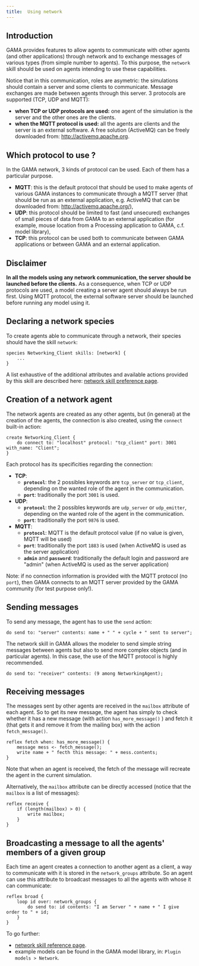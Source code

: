 ```yaml
---
title:  Using network
---
```



## Introduction

GAMA provides features to allow agents to communicate with other agents (and other applications) through network and to exchange messages of various types (from simple number to agents). To this purpose, the `network` skill should be used on agents intending to use these capabilities.

Notice that in this communication, roles are asymetric: the simulations should contain a server and some clients to communicate. Message exchanges are made between agents through this server. 3 protocols are supported (TCP, UDP and MQTT):

* **when TCP or UDP protocols are used:** one agent of the simulation is the server and the other ones are the clients.
* **when the MQTT protocol is used:** all the agents are clients and the server is an external software. A free solution (ActiveMQ) can be freely downloaded from: http://activemq.apache.org.

## Which protocol to use ?

In the GAMA network, 3 kinds of protocol can be used. Each of them has a particular purpose.

* **MQTT**: this is the default protocol that should be used to make agents of various GAMA instances to communicate through a MQTT server (that should be run as an external application, e.g. ActiveMQ that can be downloaded from: http://activemq.apache.org/),
* **UDP**: this protocol should be limited to fast (and unsecured) exchanges of small pieces of data from GAMA to an external application (for example, mouse location from a Processing application to GAMA, c.f. model library),
* **TCP**: this protocol can be used both to communicate between GAMA applications or between GAMA and an external application.

## Disclaimer

**In all the models using any network communication, the server should be launched before the clients.**
As a consequence, when TCP or UDP protocols are used, a model creating a server agent should always be run first. Using MQTT protocol, the external software server should be launched before running any model using it.


## Declaring a network species

To create agents able to communicate through a network, their species should have the skill `network`:
```
species Networking_Client skills: [network] {
    ...
}
```

A list exhaustive of the additional attributes and available actions provided by this skill are described here:
[network skill preference page](https://github.com/gama-platform/gama/wiki/BuiltInSkills#network).


## Creation of a network agent

The network agents are created as any other agents, but (in general) at the creation of the agents, the connection is also created, using the `connect` built-in action:

```
create Networking_Client {
    do connect to: "localhost" protocol: "tcp_client" port: 3001 with_name: "Client";
}
```

Each protocol has its specificities regarding the connection:

* **TCP**: 
  * **`protocol`**: the 2 possibles keywords are `tcp_server` or `tcp_client`, depending on the wanted role of the agent in the communication.
  * **`port`**: traditionally the port `3001` is used.
* **UDP**: 
  * **`protocol`**: the 2 possibles keywords are `udp_server` or `udp_emitter`, depending on the wanted role of the agent in the communication.
  * **`port`**: traditionally the port `9876` is used.
* **MQTT**: 
  * **`protocol`**: MQTT is the default protocol value (if no value is given, MQTT will be used)
  * **`port`**: traditionally the port `1883` is used (when ActiveMQ is used as the server application)
  * **`admin`** and **`password`**: traditionally the default login and password are "admin" (when ActiveMQ is used as the server application)

Note: if no connection information is provided with the MQTT protocol (no `port`), then GAMA connects to an MQTT server provided by the GAMA community (for test purpose only!).

## Sending messages

To send any message, the agent has to use the `send` action:
```		
do send to: "server" contents: name + " " + cycle + " sent to server";
```

The network skill in GAMA allows the modeler to send simple string messages between agents but also to send more complex objects (and in particular agents). In this case, the use of the MQTT protocol is highly recommended.

```
do send to: "receiver" contents: (9 among NetworkingAgent);	
```

## Receiving messages

The messages sent by other agents are received in the `mailbox` attribute of each agent. So to get its new message, the agent has simply to check whether it has a new message (with action `has_more_message()` ) and fetch it (that gets it and remove it from the mailing box) with the action `fetch_message()`.
```
reflex fetch when: has_more_message() {	
    message mess <- fetch_message();
    write name + " fecth this message: " + mess.contents;	
}
```

Note that when an agent is received, the fetch of the message will recreate the agent in the current simulation.

Alternatively, the `mailbox` attribute can be directly accessed (notice that the `mailbox` is a list of messages):
```
reflex receive {  
    if (length(mailbox) > 0) {
        write mailbox;
    }
}
```


## Broadcasting a message to all the agents' members of a given group

Each time an agent creates a connection to another agent as a client, a way to communicate with it is stored in the `network_groups` attribute. 
So an agent can use this attribute to broadcast messages to all the agents with whose it can communicate: 
```
reflex broad {
    loop id over: network_groups {
        do send to: id contents: "I am Server " + name + " I give order to " + id;
    }
}
```

To go further:

* [network skill reference page](BuiltInSkills#network).
* example models can be found in the GAMA model library, in: `Plugin models > Network`.

